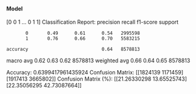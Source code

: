 #### Model
[0 0 1 ... 0 1 1]
Classification Report:
              precision    recall  f1-score   support

           0       0.49      0.61      0.54   2995598
           1       0.76      0.66      0.70   5583215

    accuracy                           0.64   8578813
   macro avg       0.62      0.63      0.62   8578813
weighted avg       0.66      0.64      0.65   8578813

Accuracy: 0.6399417961435924
Confusion Matrix:
[[1824139 1171459]
 [1917413 3665802]]
Confusion Matrix (%):
[[21.26330298 13.65525743]
 [22.35056295 42.73087664]]
